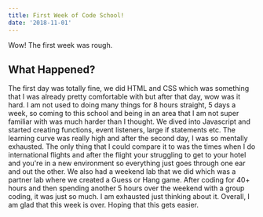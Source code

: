 ```yaml
---
title: First Week of Code School!
date: '2018-11-01'
---
```


Wow! The first week was rough.

## What Happened?
The first day was totally fine, we did HTML and CSS which was something that I was already pretty comfortable with but after that day, wow was it hard. I am not used to doing many things for 8 hours straight, 5 days a week, so coming to this school and being in an area that I am not super familiar with was much harder than I thought. We dived into Javascript and started creating functions, event listeners, large if statements etc. The learning curve was really high and after the second day, I was so mentally exhausted. The only thing that I could compare it to was the times when I do international flights and after the flight your struggling to get to your hotel and you're in a new environment so everything just goes through one ear and out the other. We also had a weekend lab that we did which was a partner lab where we created a Guess or Hang game. After coding for 40+ hours and then spending another 5 hours over the weekend with a group coding, it was just so much. I am exhausted just thinking about it. Overall, I am glad that this week is over. Hoping that this gets easier.
